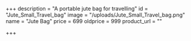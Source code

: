 +++
description = "A portable jute bag for travelling"
id = "Jute_Small_Travel_bag"
image = "/uploads/Jute_Small_Travel_bag.png"
name = "Jute Bag"
price = 699
oldprice = 999
product_url = ""

+++
